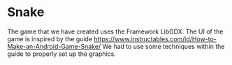 # Snake
The game that we have created uses the Framework LibGDX. The UI of the game is inspired by the guide https://www.instructables.com/id/How-to-Make-an-Android-Game-Snake/
We had to use some techniques within the guide to properly set up the graphics. 
